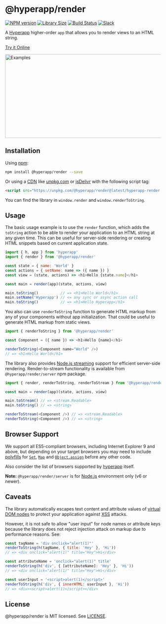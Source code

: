 # @hyperapp/render

[![NPM version](https://img.shields.io/npm/v/@hyperapp/render.svg?maxAge=3600)](https://www.npmjs.com/package/@hyperapp/render)
[![Library Size](http://img.badgesize.io/hyperapp/render/master/dist/hyperapp-render.min.js.svg?compression=gzip&label=size&maxAge=3600)](https://bundlephobia.com/result?p=@hyperapp/render)
[![Build Status](https://img.shields.io/travis/hyperapp/render/master.svg?maxAge=3600)](https://travis-ci.org/hyperapp/render)
[![Slack](https://hyperappjs.herokuapp.com/badge.svg)](https://hyperappjs.herokuapp.com "Join us")

A [Hyperapp](https://github.com/hyperapp/hyperapp) higher-order `app` that allows you to render views to an HTML string.

[Try it Online](https://codepen.io/frenzzy/pen/zpmRQY/left/?editors=0010)

<a href=#usage>
  <img width=622 height=270 alt=Examples
  src=https://cdn.rawgit.com/hyperapp/render/master/demo.gif>
</a>

## Installation

Using [npm](https://www.npmjs.com/package/@hyperapp/render):

```bash
npm install @hyperapp/render --save
```

Or using a [CDN](https://en.wikipedia.org/wiki/Content_delivery_network) like
[unpkg.com](https://unpkg.com/@hyperapp/render@latest/hyperapp-render.min.js) or
[jsDelivr](https://cdn.jsdelivr.net/npm/@hyperapp/render@latest/hyperapp-render.min.js)
with the following script tag:

```html
<script src="https://unpkg.com/@hyperapp/render@latest/hyperapp-render.min.js"></script>
```

You can find the library in `window.render` and `window.renderToString`.

## Usage

The basic usage example is to use the `render` function,
which adds the `toString` action to be able to render your application to an HTML string at any given time.
This can be useful for server-side rendering or creating HTML snippets based on current application state.

```js
import { h, app } from 'hyperapp'
import { render } from '@hyperapp/render'

const state = { name: 'World' }
const actions = { setName: name => ({ name }) }
const view = (state, actions) => <h1>Hello {state.name}</h1>

const main = render(app)(state, actions, view)

main.toString()          // => <h1>Hello World</h1>
main.setName('Hyperapp') // <= any sync or async action call
main.toString()          // => <h1>Hello Hyperapp</h1>
```

You also can use `renderToString` function to generate HTML markup from any of your components without
app initialization. That could be useful to generate HTML markup from static views.

```js
import { renderToString } from '@hyperapp/render'

const Component = ({ name }) => <h1>Hello {name}</h1>

renderToString(<Component name="World" />)
// => <h1>Hello World</h1>
```

The library also provides [Node.js streaming](https://nodejs.org/api/stream.html) support for efficient
server-side rendering. Render-to-stream functionality is available from `@hyperapp/render/server` npm package.

```js
import { render, renderToString, renderToStream } from '@hyperapp/render/server'

const main = render(app)(state, actions, view)

main.toStream() // => <stream.Readable>
main.toString() // => <string>

renderToStream(<Component />) // => <stream.Readable>
renderToString(<Component />) // => <string>
```

## Browser Support

We support all ES5-compliant browsers, including Internet Explorer 9 and above,
but depending on your target browsers you may need to include
[polyfills](https://en.wikipedia.org/wiki/Polyfill_(programming)) for
[`Set`](https://developer.mozilla.org/en-US/docs/Web/JavaScript/Reference/Global_Objects/Set),
[`Map`](https://developer.mozilla.org/en-US/docs/Web/JavaScript/Reference/Global_Objects/Map) and
[`Object.assign`](https://developer.mozilla.org/en-US/docs/Web/JavaScript/Reference/Global_Objects/Object/assign)
before any other code.

Also consider the list of browsers supported by [hyperapp](https://github.com/hyperapp/hyperapp) itself.

**Note:** `@hyperapp/render/server` is for [Node.js](https://nodejs.org/en/) environment only (v6 or newer).

## Caveats

The library automatically escapes text content and attribute values
of [virtual DOM nodes](https://github.com/hyperapp/hyperapp/blob/1.1.2/README.md#virtual-dom)
to protect your application against [XSS](https://en.wikipedia.org/wiki/Cross-site_scripting) attacks.

However, it is not safe to allow "user input" for node names or attribute keys because
the library does not reject injection attack on markup due to performance reasons.
See:

```js
const tagName = 'div onclick="alert(1)"'
renderToString(h(tagName, { title: 'Hey' }, 'Hi'))
// => <div onclick="alert(1)" title="Hey︎">Hi</div>

const attributeName = 'onclick="alert(1)" title'
renderToString(h('div', { [attributeName]: 'Hey' }, 'Hi'))
// => <div onclick="alert(1)" title="Hey︎">Hi</div>

const userInput = '<script>alert(1)</script>'
renderToString(h('div', { innerHTML: userInput }, 'Hi'))
// => <div><script>alert(1)</script></div>
```

## License

@hyperapp/render is MIT licensed.
See [LICENSE](https://github.com/hyperapp/render/blob/master/LICENSE.md).
